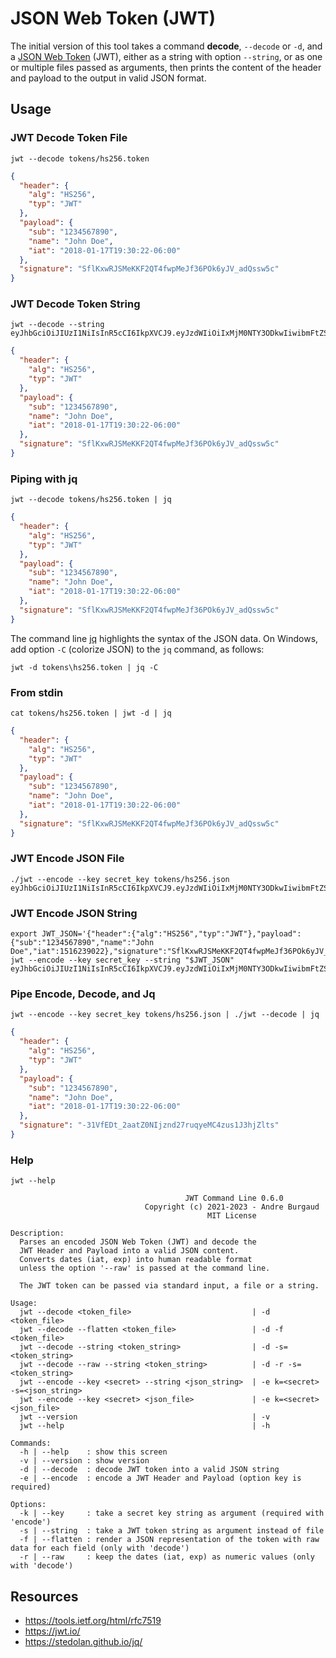 # JSON Web Token (JWT)

The initial version of this tool takes a command **decode**, `--decode` or `-d`, and a [JSON Web Token](https://jwt.io/) (JWT), either as a string with option `--string`, or as one or multiple files passed as arguments, then prints the content of the header and payload to the output in valid JSON format.

## Usage

### JWT Decode Token File

```
jwt --decode tokens/hs256.token
```
```json
{
  "header": {
    "alg": "HS256",
    "typ": "JWT"
  },
  "payload": {
    "sub": "1234567890",
    "name": "John Doe",
    "iat": "2018-01-17T19:30:22-06:00"
  },
  "signature": "SflKxwRJSMeKKF2QT4fwpMeJf36POk6yJV_adQssw5c"
}
```

### JWT Decode Token String

```
jwt --decode --string eyJhbGciOiJIUzI1NiIsInR5cCI6IkpXVCJ9.eyJzdWIiOiIxMjM0NTY3ODkwIiwibmFtZSI6IkpvaG4gRG9lIiwiaWF0IjoxNTE2MjM5MDIyfQ.SflKxwRJSMeKKF2QT4fwpMeJf36POk6yJV_adQssw5c
```
```json
{
  "header": {
    "alg": "HS256",
    "typ": "JWT"
  },
  "payload": {
    "sub": "1234567890",
    "name": "John Doe",
    "iat": "2018-01-17T19:30:22-06:00"
  },
  "signature": "SflKxwRJSMeKKF2QT4fwpMeJf36POk6yJV_adQssw5c"
}
```

### Piping with jq

```
jwt --decode tokens/hs256.token | jq
```
```json
{
  "header": {
    "alg": "HS256",
    "typ": "JWT"
  },
  "payload": {
    "sub": "1234567890",
    "name": "John Doe",
    "iat": "2018-01-17T19:30:22-06:00"
  },
  "signature": "SflKxwRJSMeKKF2QT4fwpMeJf36POk6yJV_adQssw5c"
}
```

The command line [jq](https://stedolan.github.io/jq/) highlights the syntax of the JSON data. On Windows, add option `-C` (colorize JSON) to the `jq` command, as follows:

```
jwt -d tokens\hs256.token | jq -C
```

### From stdin

```
cat tokens/hs256.token | jwt -d | jq
```
```json
{
  "header": {
    "alg": "HS256",
    "typ": "JWT"
  },
  "payload": {
    "sub": "1234567890",
    "name": "John Doe",
    "iat": "2018-01-17T19:30:22-06:00"
  },
  "signature": "SflKxwRJSMeKKF2QT4fwpMeJf36POk6yJV_adQssw5c"
}
```

### JWT Encode JSON File

```
./jwt --encode --key secret_key tokens/hs256.json
eyJhbGciOiJIUzI1NiIsInR5cCI6IkpXVCJ9.eyJzdWIiOiIxMjM0NTY3ODkwIiwibmFtZSI6IkpvaG4gRG9lIiwiaWF0IjoxNTE2MjM5MDIyfQ.-31VfEDt_2aatZ0NIjznd27ruqyeMC4zus1J3hjZlts
```

### JWT Encode JSON String

```
export JWT_JSON='{"header":{"alg":"HS256","typ":"JWT"},"payload":{"sub":"1234567890","name":"John Doe","iat":1516239022},"signature":"SflKxwRJSMeKKF2QT4fwpMeJf36POk6yJV_adQssw5c"}'
jwt --encode --key secret_key --string "$JWT_JSON"
eyJhbGciOiJIUzI1NiIsInR5cCI6IkpXVCJ9.eyJzdWIiOiIxMjM0NTY3ODkwIiwibmFtZSI6IkpvaG4gRG9lIiwiaWF0IjoxNTE2MjM5MDIyfQ.-31VfEDt_2aatZ0NIjznd27ruqyeMC4zus1J3hjZlts
```

### Pipe Encode, Decode, and Jq

```
jwt --encode --key secret_key tokens/hs256.json | ./jwt --decode | jq
```
```json
{
  "header": {
    "alg": "HS256",
    "typ": "JWT"
  },
  "payload": {
    "sub": "1234567890",
    "name": "John Doe",
    "iat": "2018-01-17T19:30:22-06:00"
  },
  "signature": "-31VfEDt_2aatZ0NIjznd27ruqyeMC4zus1J3hjZlts"
}
```

### Help

```
jwt --help
```
```
                                       JWT Command Line 0.6.0
                              Copyright (c) 2021-2023 - Andre Burgaud
                                            MIT License

Description:
  Parses an encoded JSON Web Token (JWT) and decode the
  JWT Header and Payload into a valid JSON content.
  Converts dates (iat, exp) into human readable format
  unless the option '--raw' is passed at the command line.

  The JWT token can be passed via standard input, a file or a string.

Usage:
  jwt --decode <token_file>                           | -d <token_file>
  jwt --decode --flatten <token_file>                 | -d -f <token_file>
  jwt --decode --string <token_string>                | -d -s=<token_string>
  jwt --decode --raw --string <token_string>          | -d -r -s=<token_string>
  jwt --encode --key <secret> --string <json_string>  | -e k=<secret> -s=<json_string>
  jwt --encode --key <secret> <json_file>             | -e k=<secret> <json_file>
  jwt --version                                       | -v
  jwt --help                                          | -h

Commands:
  -h | --help    : show this screen
  -v | --version : show version
  -d | --decode  : decode JWT token into a valid JSON string
  -e | --encode  : encode a JWT Header and Payload (option key is required)

Options:
  -k | --key     : take a secret key string as argument (required with 'encode')
  -s | --string  : take a JWT token string as argument instead of file
  -f | --flatten : render a JSON representation of the token with raw data for each field (only with 'decode')
  -r | --raw     : keep the dates (iat, exp) as numeric values (only with 'decode')
```

## Resources

* https://tools.ietf.org/html/rfc7519
* https://jwt.io/
* https://stedolan.github.io/jq/